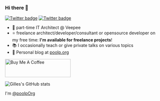 ### Hi there 👋

[![Twitter badge](https://img.shields.io/twitter/follow/poolpOrg?style=social)](https://twitter.com/poolpOrg)
[![Twitter badge](https://img.shields.io/badge/LinkedIn-0077B5?style=social&logo=linkedin)](https://www.linkedin.com/in/gilles.chehade)

- 🔭 part-time IT Architect @ Veepee
- ⭐️ freelance architect/developer/consultant or opensource developer on my free time: **I'm available for freelance projects**!
- 📚 I occasionally teach or give private talks on various topics
- 🚀 Personal blog at [poolp.org](https://poolp.org)

<a href="https://www.buymeacoffee.com/poolpOrg" target="_blank"><img src="https://cdn.buymeacoffee.com/buttons/v2/default-yellow.png" alt="Buy Me A Coffee" style="height: 60px !important;width: 217px !important;" ></a>

![Gilles's GitHub stats](https://github-readme-stats.vercel.app/api?username=poolporg&show_icons=true&count_private=true&theme=dark)

<!--
**nunocoracao/nunocoracao** is a ✨ _special_ ✨ repository because its `README.md` (this file) appears on your GitHub profile.

Here are some ideas to get you started:

- 🔭 I’m currently working on ...
- 🌱 I’m currently learning ...
- 👯 I’m looking to collaborate on ...
- 🤔 I’m looking for help with ...
- 💬 Ask me about ...
- 📫 How to reach me: ...
- 😄 Pronouns: ...
- ⚡ Fun fact: ...
-->

I'm <a href="https://X.com/poolpOrg">@poolpOrg</a>
